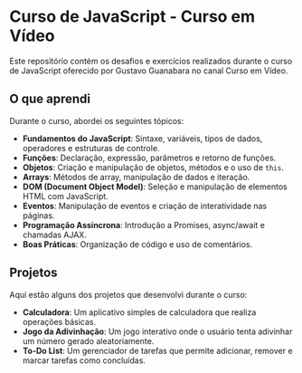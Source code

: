 # Curso de JavaScript - Curso em Vídeo

Este repositório contém os desafios e exercícios realizados durante o curso de JavaScript oferecido por Gustavo Guanabara no canal Curso em Vídeo.

## O que aprendi

Durante o curso, abordei os seguintes tópicos:

- **Fundamentos do JavaScript**: Sintaxe, variáveis, tipos de dados, operadores e estruturas de controle.
- **Funções**: Declaração, expressão, parâmetros e retorno de funções.
- **Objetos**: Criação e manipulação de objetos, métodos e o uso de `this`.
- **Arrays**: Métodos de array, manipulação de dados e iteração.
- **DOM (Document Object Model)**: Seleção e manipulação de elementos HTML com JavaScript.
- **Eventos**: Manipulação de eventos e criação de interatividade nas páginas.
- **Programação Assíncrona**: Introdução a Promises, async/await e chamadas AJAX.
- **Boas Práticas**: Organização de código e uso de comentários.

## Projetos

Aqui estão alguns dos projetos que desenvolvi durante o curso:

- **Calculadora**: Um aplicativo simples de calculadora que realiza operações básicas.
- **Jogo da Adivinhação**: Um jogo interativo onde o usuário tenta adivinhar um número gerado aleatoriamente.
- **To-Do List**: Um gerenciador de tarefas que permite adicionar, remover e marcar tarefas como concluídas.
